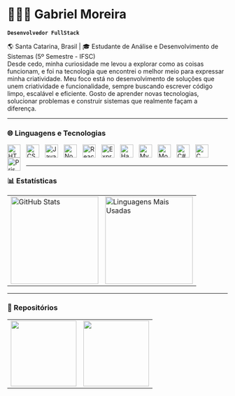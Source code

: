 # 👨🏽‍💻 Gabriel Moreira

**`Desenvolvedor FullStack`**

🌎 Santa Catarina, Brasil | 🎓 Estudante de Análise e Desenvolvimento de Sistemas (5º Semestre - IFSC)
<br/>
Desde cedo, minha curiosidade me levou a explorar como as coisas funcionam, e foi na tecnologia que encontrei o melhor meio para expressar minha criatividade. Meu foco está no desenvolvimento de soluções que unem criatividade e funcionalidade, sempre buscando escrever código limpo, escalável e eficiente.
Gosto de aprender novas tecnologias, solucionar problemas e construir sistemas que realmente façam a diferença. 


---

### 🌐 Linguagens e Tecnologias

<img 
    align="left" 
    alt="HTML"
    title="HTML" 
    width="30px" 
    style="padding-right: 10px;" 
    src="https://cdn.jsdelivr.net/gh/devicons/devicon@latest/icons/html5/html5-original.svg" 
/>
<img 
    align="left" 
    alt="CSS" 
    title="CSS"
    width="30px" 
    style="padding-right: 10px;" 
    src="https://cdn.jsdelivr.net/gh/devicons/devicon@latest/icons/css3/css3-original.svg" 
/>
<img 
    align="left" 
    alt="JavaScript" 
    title="JavaScript"
    width="30px" 
    style="padding-right: 10px;" 
    src="https://cdn.jsdelivr.net/gh/devicons/devicon@latest/icons/javascript/javascript-original.svg" 
/>
<img 
    align="left" 
    alt="Node.JS"
    title="Node.JS" 
    width="30px" 
    style="padding-right: 10px;" 
    src="https://cdn.jsdelivr.net/gh/devicons/devicon@latest/icons/nodejs/nodejs-original.svg"
/>
<img 
    align="left" 
    alt="React"
    title="React" 
    width="30px" 
    style="padding-right: 10px;" 
    src="https://cdn.jsdelivr.net/gh/devicons/devicon@latest/icons/react/react-original.svg" 
/>
<img 
    align="left" 
    alt="Express" 
    title="Express"
    width="30px" 
    style="padding-right: 10px;" 
    src="https://cdn.jsdelivr.net/gh/devicons/devicon@latest/icons/express/express-original.svg"
/>
<img 
    align="left" 
    alt="HandleBars"
    title="HandleBars" 
    width="30px" 
    style="padding-right: 10px;" 
    src="https://cdn.jsdelivr.net/gh/devicons/devicon@latest/icons/handlebars/handlebars-original.svg" 
/>
<img 
    align="left" 
    alt="MySql"
    title="MySql" 
    width="30px" 
    style="padding-right: 10px;" 
    src="https://cdn.jsdelivr.net/gh/devicons/devicon@latest/icons/mysql/mysql-original.svg" 
/>
<img 
    align="left" 
    alt="MongoDB" 
    title="MongoDB"
    width="30px" 
    style="padding-right: 10px;" 
    src="https://cdn.jsdelivr.net/gh/devicons/devicon@latest/icons/mongodb/mongodb-original.svg" 
/>
<img 
    align="left" 
    alt="C#" 
    title="C#"
    width="30px" 
    style="padding-right: 10px;" 
    src="https://cdn.jsdelivr.net/gh/devicons/devicon@latest/icons/csharp/csharp-original.svg" 
/>
<img 
    align="left" 
    alt="C" 
    title="C"
    width="30px" 
    style="padding-right: 10px;" 
    src="https://cdn.jsdelivr.net/gh/devicons/devicon@latest/icons/c/c-original.svg"
  />
  <img 
    align="left" 
    alt="Prisma"
    title="Prisma" 
    width="30px" 
    style="padding-right: 10px;" 
    src="https://cdn.jsdelivr.net/gh/devicons/devicon@latest/icons/prisma/prisma-original.svg" 
/>

<br/>
<br/> 

---

### 📊 Estatísticas

<table>
  <tr>
    <td>
      <img 
        alt="GitHub Stats" 
        height="200" 
        src="https://github-readme-stats.vercel.app/api?username=Dev-Fubuki&theme=chartreuse-dark&hide=prs,issues,contribs&show_icons=true"  
      />
    </td>
    <td>
      <img 
        alt="Linguagens Mais Usadas" 
        height="200" 
        src="https://github-readme-stats.vercel.app/api/top-langs/?username=Dev-Fubuki&theme=chartreuse-dark&layout=compact&custom_title=Linguagens&langs_count=9" 
      />
    </td>
  </tr>
</table>

---

### 📁 Repositórios 

<table>
    <tr>
        <td>
<a href="https://github.com/Dev-Fubuki/Calculadora-IMC" target="_blank">
    <img 
        alt=""
        height="150"
        src="https://github-readme-stats.vercel.app/api/pin/?username=Dev-Fubuki&repo=Calculadora-IMC"
        </a>
</td>
    <td>
<a href="https://github.com/Dev-Fubuki/LaughBytes" target="_blank">
    <img 
        alt=""
        height="150"
        src="https://github-readme-stats.vercel.app/api/pin/?username=Dev-Fubuki&repo=LaughBytes"
    />
    </td>
</tr>
</a>
</table>
